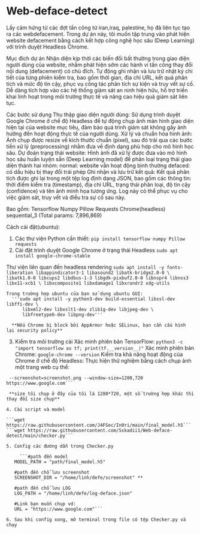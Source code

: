 # Web-deface-detect
Lấy cảm hứng từ các đợt tấn công từ iran,iraq, palestine, họ đã liên tục tạo ra các webdefacement.
Trong dự án này, tôi muốn tập trung vào phát hiện website defacement bằng cách kết hợp công nghệ học sâu (Deep Learning) với  trình duyệt Headless Chrome. 

Mục đích dự án 
Nhận diện kịp thời các biến đổi bất thường trong giao diện người dùng của website, nhằm phát hiện sớm các hành vi tấn công thay đổi nội dung (defacement) có chủ đích.
Tự động ghi nhận và lưu trữ nhật ký chi tiết của từng phiên kiểm tra, bao gồm thời gian, địa chỉ URL, kết quả phân tích và mức độ tin cậy, phục vụ công tác phân tích sự kiện và truy vết sự cố.
Dễ dàng tích hợp vào các hệ thống giám sát an ninh hiện hữu, hỗ trợ triển khai linh hoạt trong môi trường thực tế và nâng cao hiệu quả giám sát liên tục.

Các bước sử dụng
Thu thập giao diện người dùng:
Sử dụng trình duyệt Google Chrome ở chế độ Headless để tự động chụp ảnh màn hình giao diện hiện tại của website mục tiêu, đảm bảo quá trình giám sát không gây ảnh hưởng đến hoạt động thực tế của người dùng.
Xử lý và chuẩn hóa hình ảnh:
Ảnh chụp được resize về kích thước chuẩn (pixel), sau đó trải qua các bước tiền xử lý (preprocessing) nhằm đưa về định dạng phù hợp cho mô hình học sâu.
Dự đoán trạng thái website:
Hình ảnh đã xử lý được đưa vào mô hình học sâu huấn luyện sẵn (Deep Learning model) để phân loại trạng thái giao diện thành hai nhóm:
normal: website vẫn hoạt động bình thường
defaced: có dấu hiệu bị thay đổi trái phép
Ghi nhận và lưu trữ kết quả:
Kết quả phân tích được ghi lại trong một tệp log định dạng JSON, bao gồm các thông tin: thời điểm kiểm tra (timestamp), địa chỉ URL, trạng thái phân loại, độ tin cậy (confidence) và tên ảnh minh họa tương ứng. Log này có thể phục vụ cho việc giám sát, truy vết và điều tra sự cố sau này.

  Bao gồm:
    Tensorflow
    Numpy
    Pillow
    Requests
    Chrome(headless)
    sequential_3 (Total params: 7,896,869)

Cách cài đặt(ubuntu): 
  
  1. Các thư viện Python cần thiết:
     ```pip install tensorflow numpy Pillow requests```
  2. Cài đặt trình duyệt Google Chrome ở trạng thái Headless
     ```sudo apt install google-chrome-stable```

  Thư viện liên quan đến headless rendering
          ```sudo apt install -y fonts-liberation libappindicator3-1 libasound2 libatk-bridge2.0-0 \
          libatk1.0-0 libcups2 libdbus-1-3 libgdk-pixbuf2.0-0 libnspr4 libnss3 libx11-xcb1 \
          libxcomposite1 libxdamage1 libxrandr2 xdg-utils```

    Trong trường hợp ubuntu của bạn sử dụng ubuntu GUI:
      '''sudo apt install -y python3-dev build-essential libssl-dev libffi-dev \
          libxml2-dev libxslt1-dev zlib1g-dev libjpeg-dev \
          libfreetype6-dev libpng-dev'''

      **Nếu Chrome bị block bởi AppArmor hoặc SELinux, bạn cần cấu hình lại security policy**

  3. Kiểm tra môi trường cài 
    Xác minh phiên bản TensorFlow:
    ```python3 -c "import tensorflow as tf; print(tf.__version__)"```
    Xác minh phiên bản Chrome:
    ```google-chrome --version```
    Kiểm tra khả năng hoạt động của Chrome ở chế độ Headless:
    Thực hiện thử nghiệm bằng cách chụp ảnh một trang web cụ thể:
   ``` google-chrome --headless --no-sandbox --disable-gpu \
    --screenshot=screenshot.png --window-size=1280,720 https://www.google.com```

    **size tôi chụp ở đây của tôi là 1280*720, một số trường hợp khác thì thay đổi size chụp**

  4. Cài script và model

  ```wget https://raw.githubusercontent.com/J4FSec/In0ri/main/final_model.h5```
  ```wget https://raw.githubusercontent.com/Sskadii1/Web-deface-detect/main/checker.py```

  5. Config các đường dẫn trong Checker.py

        ```#path đến model
      MODEL_PATH = "path/final_model.h5" 
      
      #path đến chỗ lưu screenshot
      SCREENSHOT_DIR = "/home/linh/defe/screenshot" **
      
      #path đến chỗ lưu LOG
      LOG_PATH = "/home/linh/defe/log-deface.json"
      
      #Link bạn muốn chụp vd:
      URL = "https://www.google.com"```

  6. Sau khi config xong, mở terminal trong file có tệp Checker.py và chạy



  
